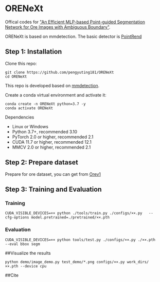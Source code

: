 # ORENeXt
Offical codes for ["An Efficient MLP-based Point-guided Segmentation Network for Ore Images with Ambiguous Boundary"](https://arxiv.org/abs/2402.17370).

ORENeXt is based on mmdetection. The basic detector is [PointRend](https://github.com/open-mmlab/mmdetection/tree/main/configs/point_rend)
## Step 1: Installation
Clone this repo:

```
git clone https://github.com/pengyuting181/ORENeXt
cd ORENeXt
```

This repo is developed based on [mmdetection](https://github.com/open-mmlab/mmdetection).

Create a conda virtual environment and activate it:
```
conda create -n ORENeXt python=3.7 -y
conda activate ORENeXt
```

Dependencies
  - Linux or Windows
  - Python 3.7+, recommended 3.10
  - PyTorch 2.0 or higher, recommended 2.1
  - CUDA 11.7 or higher, recommended 12.1
  - MMCV 2.0 or higher, recommended 2.1

## Step 2: Prepare dataset
Prepare for ore dataset, you can get from [Orev1](https://drive.google.com/file/d/1eYkPHgDWULHind802P4tvy9l7lIQrpqk/view?pli=1.) 

## Step 3: Training and Evaluation

### Training
```
CUDA_VISIBLE_DEVICES=×× python ./tools/train.py ./configs/××.py   --cfg-options model.pretrained=./pretrained/××.pth
```
### Evaluation
```
CUDA_VISIBLE_DEVICES=×× python tools/test.py ./configs/××.py ./××.pth --eval bbox segm
```
##Visualize the results
```
python demo/image_demo.py test_demo/*.png configs/××.py work_dirs/××.pth --device cpu
```

##Cite
